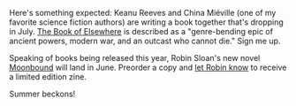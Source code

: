 Here's something expected: Keanu Reeves and China Miéville (one of my favorite science fiction authors) are writing a book together that's dropping in July. [The Book of Elsewhere](https://thebookofelsewhere.com) is described as a "genre-bending epic of ancient powers, modern war, and an outcast who cannot die." Sign me up.

Speaking of books being released this year, Robin Sloan's new novel [Moonbound](https://www.robinsloan.com/moonbound) will land in June. Preorder a copy and [let Robin know](https://www.robinsloan.com/newsletters/leverage/#moonbound) to receive a limited edition zine. 

Summer beckons!